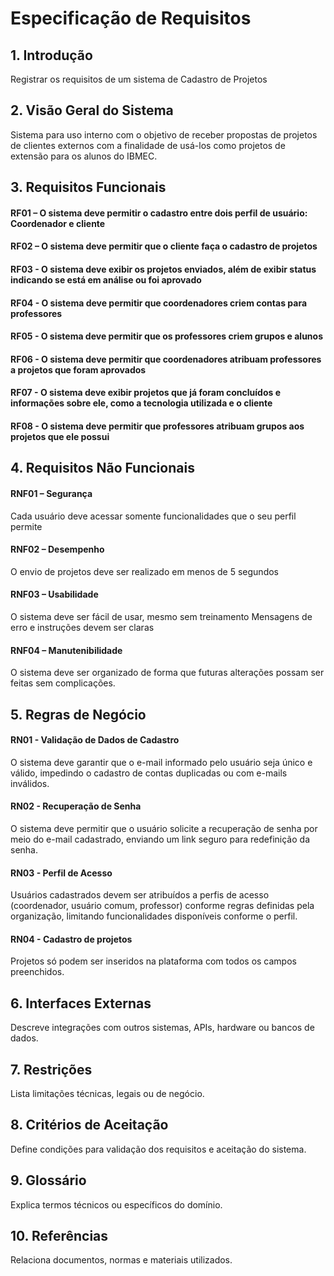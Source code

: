 # Especificação de Requisitos

## 1. Introdução
Registrar os requisitos de um sistema de Cadastro de Projetos

## 2. Visão Geral do Sistema
Sistema para uso interno com o objetivo de receber propostas de projetos de clientes externos com a finalidade de usá-los como projetos de extensão para os alunos do IBMEC.

## 3. Requisitos Funcionais

#### RF01 – O sistema deve permitir o cadastro entre dois perfil de usuário: Coordenador e cliente
#### RF02 – O sistema deve permitir que o cliente faça o cadastro de projetos
#### RF03 - O sistema deve exibir os projetos enviados, além de exibir status indicando se está em análise ou foi aprovado
#### RF04 - O sistema deve permitir que coordenadores criem contas para professores
#### RF05 - O sistema deve permitir que os professores criem grupos e alunos
#### RF06 - O sistema deve permitir que coordenadores atribuam professores a projetos que foram aprovados
#### RF07 - O sistema deve exibir projetos que já foram concluídos e informações sobre ele, como a tecnologia utilizada e o cliente
#### RF08 - O sistema deve permitir que professores atribuam grupos aos projetos que ele possui

## 4. Requisitos Não Funcionais

#### RNF01 – Segurança
Cada usuário deve acessar somente funcionalidades que o seu perfil permite

#### RNF02 – Desempenho
O envio de projetos deve ser realizado em menos de 5 segundos

#### RNF03 – Usabilidade
O sistema deve ser fácil de usar, mesmo sem treinamento
Mensagens de erro e instruções devem ser claras

#### RNF04 – Manutenibilidade
O sistema deve ser organizado de forma que futuras alterações possam ser feitas sem complicações.

## 5. Regras de Negócio

#### RN01 - Validação de Dados de Cadastro
O sistema deve garantir que o e-mail informado pelo usuário seja único e válido, impedindo o cadastro de contas duplicadas ou com e-mails inválidos.

#### RN02 - Recuperação de Senha
O sistema deve permitir que o usuário solicite a recuperação de senha por meio do e-mail cadastrado, enviando um link seguro para redefinição da senha.

#### RN03 - Perfil de Acesso
Usuários cadastrados devem ser atribuídos a perfis de acesso (coordenador, usuário comum, professor) conforme regras definidas pela organização, limitando funcionalidades disponíveis conforme o perfil.

#### RN04 - Cadastro de projetos
Projetos só podem ser inseridos na plataforma com todos os campos preenchidos.

## 6. Interfaces Externas
Descreve integrações com outros sistemas, APIs, hardware ou bancos de dados.

## 7. Restrições
Lista limitações técnicas, legais ou de negócio.

## 8. Critérios de Aceitação
Define condições para validação dos requisitos e aceitação do sistema.

## 9. Glossário
Explica termos técnicos ou específicos do domínio.

## 10. Referências
Relaciona documentos, normas e materiais utilizados.